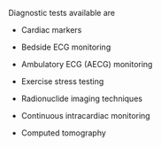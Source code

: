 Diagnostic tests available are

- Cardiac markers

- Bedside ECG monitoring

- Ambulatory ECG (AECG) monitoring

- Exercise stress testing

- Radionuclide imaging techniques

- Continuous intracardiac monitoring

- Computed tomography